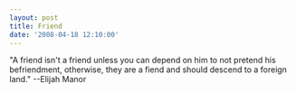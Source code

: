 ```yaml
---
layout: post
title: Friend
date: '2008-04-18 12:10:00'
---
```


<div xmlns="http://www.w3.org/1999/xhtml">"A friend isn't a friend unless you can depend on him to not pretend his befriendment, otherwise, they are a fiend and should descend to a foreign land." --Elijah Manor</div>